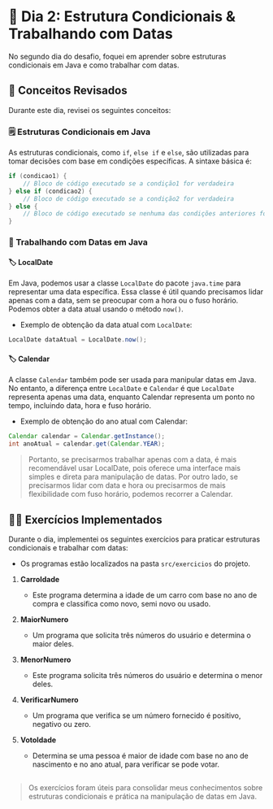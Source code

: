 # 📝 Dia 2: Estrutura Condicionais & Trabalhando com Datas

No segundo dia do desafio, foquei em aprender sobre estruturas condicionais em Java e como trabalhar com datas.

## 🧠 Conceitos Revisados

Durante este dia, revisei os seguintes conceitos:

### 🗒️ Estruturas Condicionais em Java

As estruturas condicionais, como `if`, `else if` e `else`, são utilizadas para tomar decisões com base em condições específicas. A sintaxe básica é:

```java
if (condicao1) {
    // Bloco de código executado se a condição1 for verdadeira
} else if (condicao2) {
    // Bloco de código executado se a condição2 for verdadeira
} else {
    // Bloco de código executado se nenhuma das condições anteriores for verdadeira
}
```
### 📅 Trabalhando com Datas em Java
#### 🏷️ LocalDate
Em Java, podemos usar a classe `LocalDate` do pacote `java.time` para representar uma data específica. 
Essa classe é útil quando precisamos lidar apenas com a data, sem se preocupar com a hora ou o fuso horário. 
Podemos obter a data atual usando o método `now()`.

- Exemplo de obtenção da data atual com `LocalDate`:
```java
LocalDate dataAtual = LocalDate.now();
```

#### 🏷️ Calendar
A classe `Calendar` também pode ser usada para manipular datas em Java. No entanto, a diferença entre `LocalDate` e `Calendar` é que `LocalDate` representa 
apenas uma data, enquanto Calendar representa um ponto no tempo, incluindo data, hora e fuso horário.

- Exemplo de obtenção do ano atual com Calendar:
```java
Calendar calendar = Calendar.getInstance();
int anoAtual = calendar.get(Calendar.YEAR);
```

> Portanto, se precisarmos trabalhar apenas com a data, é mais recomendável usar LocalDate, pois oferece uma interface mais simples e direta para manipulação de datas. 
Por outro lado, se precisarmos lidar com data e hora ou precisarmos de mais flexibilidade com fuso horário, podemos recorrer a Calendar.

## ✍🏻 Exercícios Implementados

Durante o dia, implementei os seguintes exercícios para praticar estruturas condicionais e trabalhar com datas:
- Os programas estão localizados na pasta `src/exercicios` do projeto.

1. **CarroIdade**
   - Este programa determina a idade de um carro com base no ano de compra e classifica como novo, semi novo ou usado.

2. **MaiorNumero**
   - Um programa que solicita três números do usuário e determina o maior deles.

3. **MenorNumero**
   - Este programa solicita três números do usuário e determina o menor deles.

4. **VerificarNumero**
   - Um programa que verifica se um número fornecido é positivo, negativo ou zero.

5. **VotoIdade**
   - Determina se uma pessoa é maior de idade com base no ano de nascimento e no ano atual, para verificar se pode votar.
     
##

> Os exercícios foram úteis para consolidar meus conhecimentos sobre estruturas condicionais e prática na manipulação de datas em Java.
